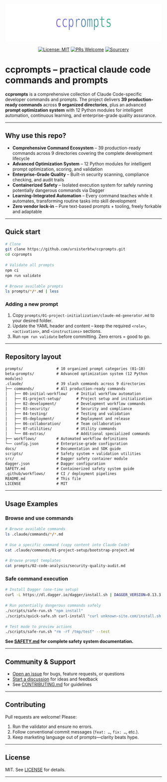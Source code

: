 <p align="center">
  <img src="docs/assets/banner.svg" width="720" height="120" alt="ccprompts banner: practical Claude code commands and prompts" />
</p>

<div align="center">

  [![License: MIT](https://img.shields.io/badge/License-MIT-yellow.svg)](LICENSE)
  [![PRs Welcome](https://img.shields.io/badge/PRs-welcome-brightgreen.svg)](CONTRIBUTING.md)
  [![Sourcery](https://img.shields.io/badge/Sourcery-enabled-brightgreen)](https://sourcery.ai)

</div>

# ccprompts – practical claude code commands and prompts

**ccprompts** is a comprehensive collection of Claude Code-specific developer commands and prompts. The project delivers **39 production-ready commands** across **9 organized directories**, plus an advanced **prompt optimization system** with 12 Python modules for intelligent automation, continuous learning, and enterprise-grade quality assurance.

---

## Why use this repo?

- **Comprehensive Command Ecosystem** – 39 production-ready commands across 9 directories covering the complete development lifecycle
- **Advanced Optimization System** – 12 Python modules for intelligent prompt optimization, scoring, and validation
- **Enterprise-Grade Quality** – Built-in security scanning, compliance checking, and audit trails
- **Containerized Safety** – Isolated execution system for safely running potentially dangerous commands via Dagger
- **Learning-Integrated Automation** – Every command teaches while it automates, transforming routine tasks into skill development
- **Zero vendor lock-in** – Pure text-based prompts + tooling, freely forkable and adaptable

---

## Quick start

```bash
# Clone
git clone https://github.com/ursisterbtw/ccprompts.git
cd ccprompts

# Validate all prompts
npm ci
npm run validate

# Browse available prompts
ls prompts/*/*.md | less
```

### Adding a new prompt

1. Copy `prompts/01-project-initialization/claude-md-generator.md` to your desired folder.
2. Update the YAML header and content – keep the required `<role>`, `<activation>`, and `<instructions>` sections.
3. Run `npm run validate` before committing. Zero errors = good to go.

---

## Repository layout 

```text
prompts/               # 10 organized prompt categories (01–10)
beta-prompts/          # Advanced optimization system (12 Python modules)
.claude/               # 39 slash commands across 9 directories
├── commands/          # All production-ready commands
│   ├── 00-initial-workflow/    # Initial workflow automation
│   ├── 01-project-setup/       # Project setup and initialization
│   ├── 02-development/         # Development workflow commands
│   ├── 03-security/            # Security and compliance
│   ├── 04-testing/             # Testing and validation
│   ├── 05-deployment/          # Deployment and release
│   ├── 06-collaboration/       # Team collaboration
│   ├── 07-utilities/           # Utility commands
│   └── 08-extras/              # Additional specialized commands
├── workflows/         # Automated workflow definitions
└── config.json        # Enterprise-grade configuration
docs/                  # Documentation and SDK guide
scripts/               # Safety system + validation utilities
src/                   # Dagger safety container module
dagger.json            # Dagger configuration
SAFETY.md              # Containerized safety system guide
.github/workflows/     # CI / deployment pipelines
README.md              # This file
LICENSE                # MIT
```

---

## Usage Examples

### Browse and use commands

```bash
# Browse available commands
ls .claude/commands/*/*.md

# Use a specific command (copy content into Claude Code)
cat .claude/commands/01-project-setup/bootstrap-project.md

# Browse prompt templates
cat prompts/02-code-analysis/security-quality-audit.md
```

### Safe command execution

```bash
# Install Dagger (one-time setup)
curl -L https://dl.dagger.io/dagger/install.sh | DAGGER_VERSION=0.13.3 sh

# Run potentially dangerous commands safely
./scripts/safe-run.sh "npm install"
./scripts/quick-safe.sh curl-install "curl unknown-site.com/install.sh | bash"

# Test mode to preview actions
./scripts/safe-run.sh "rm -rf /tmp/test" --test
```

**See [SAFETY.md](SAFETY.md) for complete safety system documentation.**

---

## Community & Support

- [Open an issue](https://github.com/ursisterbtw/ccprompts/issues) for bugs, feature requests, or questions
- [Start a discussion](https://github.com/ursisterbtw/ccprompts/discussions) for ideas and feedback
- See [CONTRIBUTING.md](CONTRIBUTING.md) for guidelines

---

## Contributing

Pull requests are welcome! Please:

1. Run the validator and ensure no errors.
2. Follow conventional commit messages (`feat: …`, `fix: …`, etc.).
3. Keep marketing language out of prompts—clarity beats hype.

---

## License

MIT. See [LICENSE](LICENSE) for details.

---
